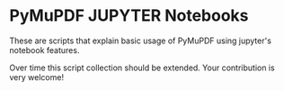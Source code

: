 # PyMuPDF JUPYTER Notebooks

These are scripts that explain basic usage of PyMuPDF using jupyter's notebook features.

Over time this script collection should be extended. Your contribution is very welcome!

